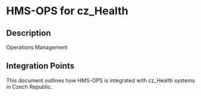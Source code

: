 # HMS-OPS for cz_Health

## Description

Operations Management

## Integration Points

This document outlines how HMS-OPS is integrated with cz_Health systems in Czech Republic.
